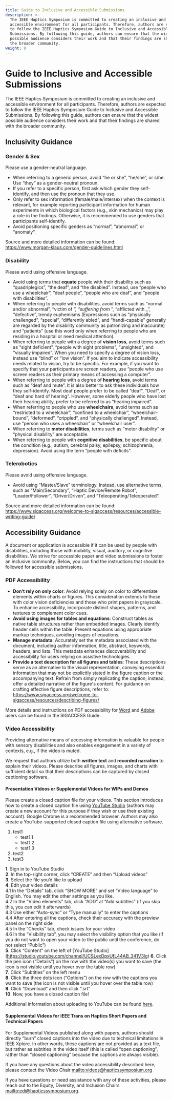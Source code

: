 ```yaml
---
title: Guide to Inclusive and Accessible Submissions
description: >-
  The IEEE Haptics Symposium is committed to creating an inclusive and
  accessible environment for all participants. Therefore, authors are expected
  to follow the IEEE Haptics Symposium Guide to Inclusive and Accessible
  Submissions. By following this guide, authors can ensure that the widest
  possible audience considers their work and that their findings are shared with
  the broader community.
weight: 9
---
```

# Guide to Inclusive and Accessible Submissions

The IEEE Haptics Symposium is committed to creating an inclusive and accessible environment for all participants. Therefore, authors are expected to follow the IEEE Haptics Symposium Guide to Inclusive and Accessible Submissions. By following this guide, authors can ensure that the widest possible audience considers their work and that their findings are shared with the broader community.

## Inclusivity Guidance

### Gender & Sex

Please use a gender-neutral language. 

* When referring to a generic person, avoid “he or she”, “he/she”, or s/he. Use “they” as a gender-neutral pronoun.
* If you refer to a specific person, first ask which gender they self-identify, and then use the pronoun that they use. 
* Only refer to sex information (female/male/intersex) when the context is relevant, for example reporting participant information for human experiments in which biological factors (e.g.,  skin mechanics) may play a role in the findings. Otherwise, it is recommended to use genders that participants self-identify.
* Avoid positioning specific genders as “normal”, “abnormal”, or “anomaly”. 

Source and more detailed information can be found:\
<https://www.morgan-klaus.com/gender-guidelines.html>

### Disability

Please avoid using offensive language.

* Avoid using terms that **equate** people with their disability such as “quadriplegics”, “the deaf”, and “the disabled”. Instead, use “people who use a wheelchair”, “deaf people”, “people who are deaf”, and “people with disabilities”.
* When referring to people with disabilities, avoid terms such as “normal and/or abnormal”, “victim of _”, “suffering from_ ”, “afflicted with _”, “defective”, trendy euphemisms (Expressions such as “physically challenged”, “special”, “differently abled”, and “handi-capable” generally are regarded by the disability community as patronizing and inaccurate) and “patients” (use this word only when referring to people who are residing in a hospital or need medical attention).
* When referring to people with a degree of **vision loss**, avoid terms such as “sight deficient”, “people with sight problems", “unsighted”, and “visually impaired”. When you need to specify a degree of vision loss, instead use “blind” or “low vision”. If you aim to indicate accessibility needs related to vision, try to be specific. For example, if you want to specify that your participants are screen readers, use “people who use screen readers as their primary means of accessing a computer”. 
* When referring to people with a degree of **hearing loss**, avoid terms such as “deaf and mute”. It is also better to ask these individuals how they self-identify. Most deaf people prefer to be called “deaf”, “Deaf”, or “deaf and hard of hearing”. However, some elderly people who have lost their hearing ability, prefer to be referred to as “hearing impaired”. 
* When referring to people who use **wheelchairs**, avoid terms such as “restricted to a wheelchair”, “confined to a wheelchair”, “wheelchair-bound”, “deformed”, “crippled”, and “physically challenged”. Instead, use “person who uses a wheelchair” or “wheelchair user”. 
* When referring to **motor disabilities**, terms such as “motor disability” or “physical disability” are acceptable. 
* When referring to people with **cognitive disabilities**, be specific about the condition (e.g., autism, cerebral palsy, epilepsy, schizophrenia, depression). Avoid using the term “people with deficits”.

### Telerobotics

Please avoid using offensive language. 

* Avoid using “Master/Slave” terminology. Instead, use alternative terms, such as “Main/Secondary”, “Haptic Device/Remote Robot”, “Leader/Follower”, “Driver/Driven”, and “Teleoperating/Teleoperated”. 

Source and more detailed information can be found:\
<https://www.sigaccess.org/welcome-to-sigaccess/resources/accessible-writing-guide/>

## Accessibility Guidance

A document or application is accessible if it can be used by people with disabilities, including those with mobility, visual, auditory, or cognitive disabilities. We strive for accessible paper and video submissions to foster an inclusive community. Below, you can find the instructions that should be followed for accessible submissions.

### PDF Accessibility

* **Don’t rely on only color**: Avoid relying solely on color to differentiate elements within charts or figures. This consideration extends to those with color vision deficiencies and those who print papers in grayscale. To enhance accessibility, incorporate distinct shapes, patterns, and textures to complement color cues.
* **Avoid using images for tables and equations**: Construct tables as native table structures rather than embedded images. Clearly identify header cells within the table. Present equations using appropriate markup techniques, avoiding images of equations.
* **Manage metadata**: Accurately set the metadata associated with the document, including author information, title, abstract, keywords, headers, and lists. This metadata enhances discoverability and accessibility for users relying on assistive technologies.
* **Provide a text description for all figures and tables**: These descriptions serve as an alternative to the visual representation, conveying essential information that may not be explicitly stated in the figure caption or the accompanying text. Refrain from simply replicating the caption; instead, offer a detailed narrative of the figure's content. For guidance on crafting effective figure descriptions, refer to:\
  <https://www.sigaccess.org/welcome-to-sigaccess/resources/describing-figures/>

More details and instructions on PDF accessibility for [Word](https://www.sigaccess.org/welcome-to-sigaccess/resources/acm-submission-with-ms-word/) and [Adobe](https://www.sigaccess.org/welcome-to-sigaccess/resources/accessible-pdf-author-guide/) users can be found in the SIGACCESS Guide. 

### Video Accessibility

Providing alternative means of accessing information is valuable for people with sensory disabilities and also enables engagement in a variety of contexts, e.g., if the video is muted. 

We request that authors utilize both **written text** and **recorded narration** to explain their videos. Please describe all figures, images, and charts with sufficient detail so that their descriptions can be captured by closed captioning software.

#### Presentation Videos or Supplemental Videos for WIPs and Demos

Please create a closed caption file for your videos. This section introduces how to create a closed caption file using [YouTube Studio](https://studio.youtube.com/channel/UCSLexDpxUfL44AB_341V3lg) (authors may create a new account for this purpose if they wish or use their existing account). Google Chrome is a recommended browser. Authors may also create a YouTube-supported closed caption file using alternative software.

<ol>
   <li>test1
      <ul>
        <li>test1.1</li>
        <li>test1.2</li>
        <li>test1.3</li>
     </ul>
   </li>

   <li>test2</li>
   <li>test3</li>
</ol>

**1**. Sign in to YouTube Studio\
**2**. In the top-right corner, click “CREATE” and then “Upload videos”\
**3**. Select the file you’d like to upload\
**4**. Edit your video details\
    4.1 In the “Details” tab, click “SHOW MORE” and set “Video language” to English. You may edit the other settings as you like.\
4.2 In the “Video elements” tab, click “ADD” at “Add subtitles” (if you skip this, you can edit it afterwards)\
4.3 Use either “Auto-sync” or “Type manually” to enter the captions\
4.4 After entering all the captions, check their accuracy with the preview panel on the right side\
4.5 In the “Checks” tab, check issues for your video\
4.6 In the “Visibility tab”, you may select the visibility option that you like (if you do not want to open your video to the public until the conference, do not select “Public”)\
**5**. Click “Content” on the left of [YouTube Studio]\(https://studio.youtube.com/channel/UCSLexDpxUfL44AB_341V3lg)
**6**. Click the pen icon (“Details”) on the row with the video(s) you want to save (the icon is not visible until you hover over the table row)\
**7**. Click “Subtitles” on the left menu\
**8**. Click the three dots icon (“Options”) on the row with the captions you want to save (the icon is not visible until you hover over the table row)\
**9**. Click “Download” and then click “.srt”\
**10**. Now, you have a closed caption file!

Additional information about uploading to YouTube can be found [here](https://support.google.com/youtube/answer/57407#zippy=%2Cdetails%2Cmonetization%2Cad-suitability%2Cvideo-elements).

#### Supplemental Videos for IEEE Trans on Haptics Short Papers and Technical Papers

For Supplemental Videos published along with papers, authors should directly “burn” closed captions into the video due to technical limitations in IEEE Xplore. In other words, these captions are not provided as a text file, but rather as subtitles in the video itself (this is called “open captioning”, rather than “closed captioning” because the captions are always visible).

If you have any questions about the video accessibility described here, please contact the Video Chair <mailto:videos@hapticssymposium.org>

If you have questions or need assistance with any of these activities, please reach out to the Equity, Diversity, and Inclusion Chairs <mailto:edi@hapticssymposium.org>.
